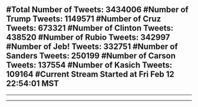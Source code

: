 #Total Number of Tweets: 3434006 
#Number of Trump Tweets: 1149571
#Number of Cruz Tweets: 673321
#Number of Clinton Tweets: 438520
#Number of Rubio Tweets: 342997
#Number of Jeb! Tweets: 332751
#Number of Sanders Tweets: 250199
#Number of Carson Tweets: 137554
#Number of Kasich Tweets: 109164
#Current Stream Started at Fri Feb 12 22:54:01 MST
---
---
---
